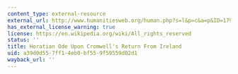```yaml
---
content_type: external-resource
external_url: http://www.humanitiesweb.org/human.php?s=l&p=c&a=p&ID=1798
has_external_license_warning: true
license: https://en.wikipedia.org/wiki/All_rights_reserved
status: ''
title: Horatian Ode Upon Cromwell's Return From Ireland
uid: a39d0d55-7ff1-4eb0-bf55-9f59559d02d1
wayback_url: ''
---
```

